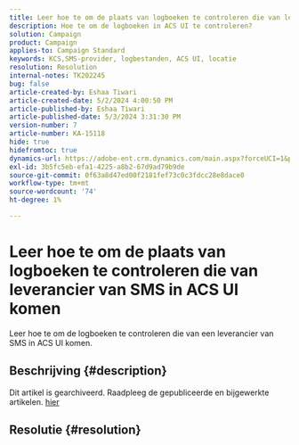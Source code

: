 ```yaml
---
title: Leer hoe te om de plaats van logboeken te controleren die van leverancier van SMS in ACS UI komen
description: Hoe te om de logboeken in ACS UI te controleren?
solution: Campaign
product: Campaign
applies-to: Campaign Standard
keywords: KCS,SMS-provider, logbestanden, ACS UI, locatie
resolution: Resolution
internal-notes: TK202245
bug: false
article-created-by: Eshaa Tiwari
article-created-date: 5/2/2024 4:00:50 PM
article-published-by: Eshaa Tiwari
article-published-date: 5/3/2024 3:31:30 PM
version-number: 7
article-number: KA-15118
hide: true
hidefromtoc: true
dynamics-url: https://adobe-ent.crm.dynamics.com/main.aspx?forceUCI=1&pagetype=entityrecord&etn=knowledgearticle&id=10258f22-9d08-ef11-9f8a-6045bd006793
exl-id: 3b5fc5eb-efa1-4225-a8b2-67d9ad79b9de
source-git-commit: 0f63a8d47ed00f2181fef73c0c3fdcc28e8dace0
workflow-type: tm+mt
source-wordcount: '74'
ht-degree: 1%

---
```


# Leer hoe te om de plaats van logboeken te controleren die van leverancier van SMS in ACS UI komen


Leer hoe te om de logboeken te controleren die van een leverancier van SMS in ACS UI komen.

## Beschrijving {#description}

Dit artikel is gearchiveerd. Raadpleeg de gepubliceerde en bijgewerkte artikelen. [hier](https://experienceleague.adobe.com/search.html#sort=relevancy)

## Resolutie {#resolution}
